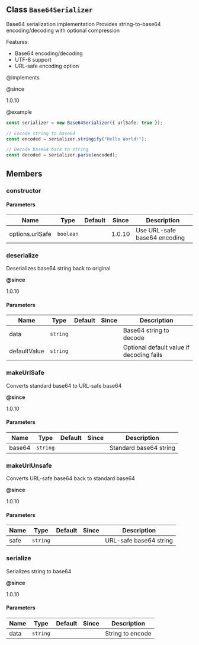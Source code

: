 ## Class `Base64Serializer`
Base64 serialization implementation
Provides string-to-base64 encoding/decoding with optional compression

Features:
- Base64 encoding/decoding
- UTF-8 support
- URL-safe encoding option

@implements 


@since 

1.0.10

@example 

```typescript
const serializer = new Base64Serializer({ urlSafe: true });

// Encode string to base64
const encoded = serializer.stringify("Hello World!");

// Decode base64 back to string
const decoded = serializer.parse(encoded);
```


## Members

### constructor


#### Parameters
| Name | Type | Default | Since | Description |
|------|------|---------|-------|------------|
|  options.urlSafe  | `boolean` |  | 1.0.10 | Use URL-safe base64 encoding  |


### deserialize
Deserializes base64 string back to original

**@since** 

1.0.10


#### Parameters
| Name | Type | Default | Since | Description |
|------|------|---------|-------|------------|
|  data  | `string` |  |  | Base64 string to decode  |
|  defaultValue  | `string` |  |  | Optional default value if decoding fails  |


### makeUrlSafe
Converts standard base64 to URL-safe base64

**@since** 

1.0.10


#### Parameters
| Name | Type | Default | Since | Description |
|------|------|---------|-------|------------|
|  base64  | `string` |  |  | Standard base64 string  |


### makeUrlUnsafe
Converts URL-safe base64 back to standard base64

**@since** 

1.0.10


#### Parameters
| Name | Type | Default | Since | Description |
|------|------|---------|-------|------------|
|  safe  | `string` |  |  | URL-safe base64 string  |


### serialize
Serializes string to base64

**@since** 

1.0.10


#### Parameters
| Name | Type | Default | Since | Description |
|------|------|---------|-------|------------|
|  data  | `string` |  |  | String to encode  |

